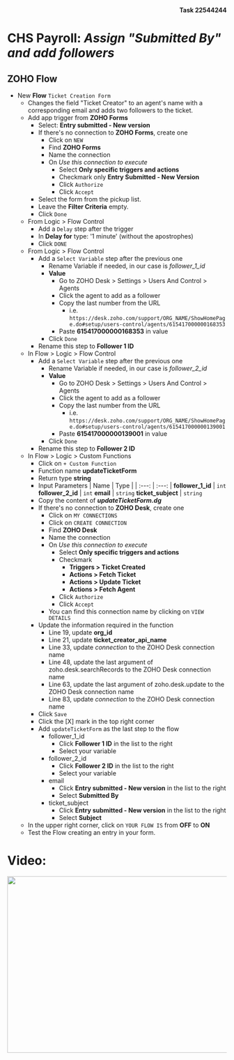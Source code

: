 <sup><sup><p align="right">**Task 22544244**</p></sup></sup>
# CHS Payroll: *Assign "Submitted By" and add followers*
## ZOHO Flow
- New **Flow** `Ticket Creation Form`
    - Changes the field "Ticket Creator" to an agent's name with a corresponding email and adds two followers to the ticket.
    - Add app trigger from **ZOHO Forms**
        - Select: **Entry submitted - New version**
        - If there's no connection to **ZOHO Forms**, create one
            - Click on `NEW`
            - Find **ZOHO Forms**
            - Name the connection
            - On *Use this connection to execute*
                - Select **Only specific triggers and actions**
                - Checkmark only **Entry Submitted - New Version**
                - Click `Authorize`
                - Click `Accept`
        - Select the form from the pickup list.
        - Leave the **Filter Criteria** empty.
        - Click `Done`
    - From Logic > Flow Control
        - Add a `Delay` step after the trigger
        - In **Delay for** type: '1 minute' (without the apostrophes)
        - Click `DONE`
    - From Logic > Flow Control
        - Add a `Select Variable` step after the previous one
            - Rename Variable if needed, in our case is *follower_1_id*
             - **Value**
                - Go to ZOHO Desk > Settings > Users And Control > Agents
                - Click the agent to add as a follower
                - Copy the last number from the URL
                    - i.e. `https://desk.zoho.com/support/ORG_NAME/ShowHomePage.do#setup/users-control/agents/615417000000168353`
                - Paste **615417000000168353** in value
            - Click `Done`
        - Rename this step to **Follower 1 ID**
    - In Flow > Logic > Flow Control
        - Add a `Select Variable` step after the previous one
            - Rename Variable if needed, in our case is *follower_2_id*
             - **Value**
                - Go to ZOHO Desk > Settings > Users And Control > Agents
                - Click the agent to add as a follower
                - Copy the last number from the URL
                    - i.e. `https://desk.zoho.com/support/ORG_NAME/ShowHomePage.do#setup/users-control/agents/615417000000139001`
                - Paste **615417000000139001** in value
            - Click `Done`
        - Rename this step to **Follower 2 ID**
    - In Flow > Logic > Custom Functions
        - Click on `+ Custom Function`
        - Function name **updateTicketForm**
        - Return type **string**
        - Input Parameters
            | Name  | Type  |
            | :---: | :---: |
            **follower_1_id** | `int`
            **follower_2_id** | `int`
            **email** | `string`
            **ticket_subject** | `string`
        - Copy the content of ***updateTicketForm.dg***
        - If there's no connection to **ZOHO Desk**, create one
            - Click on `MY CONNECTIONS`
            - Click on `CREATE CONNECTION`
            - Find **ZOHO Desk**
            - Name the connection
            - On *Use this connection to execute*
                - Select **Only specific triggers and actions**
                - Checkmark
                    - **Triggers > Ticket Created**
                    - **Actions > Fetch Ticket**
                    - **Actions > Update Ticket**
                    - **Actions > Fetch Agent**
                - Click `Authorize`
                - Click `Accept`
            - You can find this connection name by clicking on `VIEW DETAILS`
        - Update the information required in the function
            - Line 19, update **org_id**
            - Line 21, update **ticket_creator_api_name**
            - Line 33, update *connection* to the ZOHO Desk connection name
            - Line 48, update the last argument of zoho.desk.searchRecords to the ZOHO Desk connection name
            - Line 63, update the last argument of zoho.desk.update to the ZOHO Desk connection name
            - Line 83, update *connection* to the ZOHO Desk connection name
        - Click `Save`
        - Click the [X] mark in the top right corner
        - Add `updateTicketForm` as the last step to the flow
            - follower_1_id
                - Click **Follower 1 ID** in the list to the right
                - Select your variable 
            - follower_2_id
                - Click **Follower 2 ID** in the list to the right
                - Select your variable 
            - email
                - Click **Entry submitted - New version** in the list to the right
                - Select **Submitted By**
            - ticket_subject 
                - Click **Entry submitted - New version** in the list to the right
                - Select **Subject**
    - In the upper right corner, click on `YOUR FLOW IS` from **OFF** to **ON**
    - Test the Flow creating an entry in your form.

# Video:
<p align="center">
    <a href="https://drive.google.com/open?id=1heTJmHOyHcTsk4C3EAb3BuwOqzRE2hAs">
        <img src="https://i.imgur.com/Yc9K1Zf.png" width="720" height="405">
    </a>
</p>    